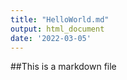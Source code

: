 ```yaml
---
title: "HelloWorld.md"
output: html_document
date: '2022-03-05'
---
```



##This is a markdown file
